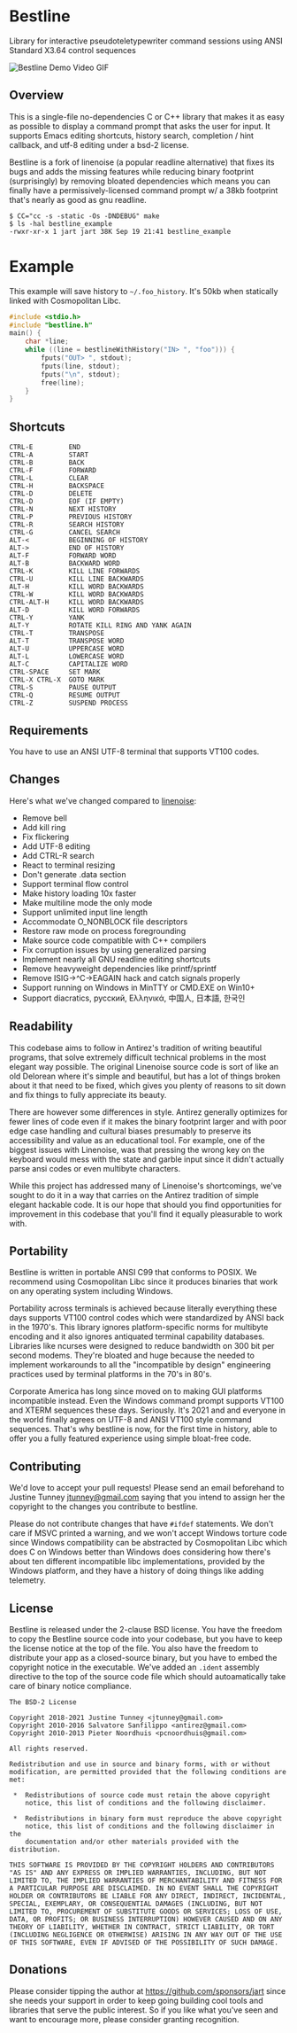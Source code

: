 # Bestline

Library for interactive pseudoteletypewriter command
sessions using ANSI Standard X3.64 control sequences

![Bestline Demo Video GIF](bestline.gif)

## Overview

This is a single-file no-dependencies C or C++ library that makes it as
easy as possible to display a command prompt that asks the user for
input. It supports Emacs editing shortcuts, history search, completion /
hint callback, and utf-8 editing under a bsd-2 license.

Bestline is a fork of linenoise (a popular readline alternative) that
fixes its bugs and adds the missing features while reducing binary
footprint (surprisingly) by removing bloated dependencies which means
you can finally have a permissively-licensed command prompt w/ a 38kb
footprint that's nearly as good as gnu readline.

```
$ CC="cc -s -static -Os -DNDEBUG" make
$ ls -hal bestline_example
-rwxr-xr-x 1 jart jart 38K Sep 19 21:41 bestline_example
```

# Example

This example will save history to `~/.foo_history`. It's 50kb when
statically linked with Cosmopolitan Libc.

```c
#include <stdio.h>
#include "bestline.h"
main() {
    char *line;
    while ((line = bestlineWithHistory("IN> ", "foo"))) {
        fputs("OUT> ", stdout);
        fputs(line, stdout);
        fputs("\n", stdout);
        free(line);
    }
}
```

## Shortcuts

```
CTRL-E         END
CTRL-A         START
CTRL-B         BACK
CTRL-F         FORWARD
CTRL-L         CLEAR
CTRL-H         BACKSPACE
CTRL-D         DELETE
CTRL-D         EOF (IF EMPTY)
CTRL-N         NEXT HISTORY
CTRL-P         PREVIOUS HISTORY
CTRL-R         SEARCH HISTORY
CTRL-G         CANCEL SEARCH
ALT-<          BEGINNING OF HISTORY
ALT->          END OF HISTORY
ALT-F          FORWARD WORD
ALT-B          BACKWARD WORD
CTRL-K         KILL LINE FORWARDS
CTRL-U         KILL LINE BACKWARDS
ALT-H          KILL WORD BACKWARDS
CTRL-W         KILL WORD BACKWARDS
CTRL-ALT-H     KILL WORD BACKWARDS
ALT-D          KILL WORD FORWARDS
CTRL-Y         YANK
ALT-Y          ROTATE KILL RING AND YANK AGAIN
CTRL-T         TRANSPOSE
ALT-T          TRANSPOSE WORD
ALT-U          UPPERCASE WORD
ALT-L          LOWERCASE WORD
ALT-C          CAPITALIZE WORD
CTRL-SPACE     SET MARK
CTRL-X CTRL-X  GOTO MARK
CTRL-S         PAUSE OUTPUT
CTRL-Q         RESUME OUTPUT
CTRL-Z         SUSPEND PROCESS
```

## Requirements

You have to use an ANSI UTF-8 terminal that supports VT100 codes.

## Changes

Here's what we've changed compared to
[linenoise](https://github.com/antirez/linenoise/):

- Remove bell
- Add kill ring
- Fix flickering
- Add UTF-8 editing
- Add CTRL-R search
- React to terminal resizing
- Don't generate .data section
- Support terminal flow control
- Make history loading 10x faster
- Make multiline mode the only mode
- Support unlimited input line length
- Accommodate O_NONBLOCK file descriptors
- Restore raw mode on process foregrounding
- Make source code compatible with C++ compilers
- Fix corruption issues by using generalized parsing
- Implement nearly all GNU readline editing shortcuts
- Remove heavyweight dependencies like printf/sprintf
- Remove ISIG→^C→EAGAIN hack and catch signals properly
- Support running on Windows in MinTTY or CMD.EXE on Win10+
- Support diacratics, русский, Ελληνικά, 中国人, 日本語, 한국인

## Readability

This codebase aims to follow in Antirez's tradition of writing beautiful
programs, that solve extremely difficult technical problems in the most
elegant way possible. The original Linenoise source code is sort of like
an old Delorean where it's simple and beautiful, but has a lot of things
broken about it that need to be fixed, which gives you plenty of reasons
to sit down and fix things to fully appreciate its beauty.

There are however some differences in style. Antirez generally optimizes
for fewer lines of code even if it makes the binary footprint larger and
with poor edge case handling and cultural biases presumably to preserve
its accessibility and value as an educational tool. For example, one of
the biggest issues with Linenoise, was that pressing the wrong key on
the keyboard would mess with the state and garble input since it didn't
actually parse ansi codes or even multibyte characters.

While this project has addressed many of Linenoise's shortcomings, we've
sought to do it in a way that carries on the Antirez tradition of simple
elegant hackable code. It is our hope that should you find opportunities
for improvement in this codebase that you'll find it equally pleasurable
to work with.

## Portability

Bestline is written in portable ANSI C99 that conforms to POSIX. We
recommend using Cosmopolitan Libc since it produces binaries that work
on any operating system including Windows.

Portability across terminals is achieved because literally everything
these days supports VT100 control codes which were standardized by ANSI
back in the 1970's. This library ignores platform-specific norms for
multibyte encoding and it also ignores antiquated terminal capability
databases. Libraries like ncurses were designed to reduce bandwidth on
300 bit per second modems. They're bloated and huge because the needed
to implement workarounds to all the "incompatible by design" engineering
practices used by terminal platforms in the 70's in 80's.

Corporate America has long since moved on to making GUI platforms
incompatible instead. Even the Windows command prompt supports VT100 and
XTERM sequences these days. Seriously. It's 2021 and and everyone in the
world finally agrees on UTF-8 and ANSI VT100 style command sequences.
That's why bestline is now, for the first time in history, able to offer
you a fully featured experience using simple bloat-free code.

## Contributing

We'd love to accept your pull requests! Please send an email beforehand
to Justine Tunney <jtunney@gmail.com> saying that you intend to assign
her the copyright to the changes you contribute to bestline.

Please do not contribute changes that have `#ifdef` statements. We don't
care if MSVC printed a warning, and we won't accept Windows torture code
since Windows compatibility can be abstracted by Cosmopolitan Libc which
does C on Windows better than Windows does considering how there's about
ten different incompatible libc implementations, provided by the Windows
platform, and they have a history of doing things like adding telemetry.

## License

Bestline is released under the 2-clause BSD license. You have the
freedom to copy the Bestline source code into your codebase, but you
have to keep the license notice at the top of the file. You also have
the freedom to distribute your app as a closed-source binary, but you
have to embed the copyright notice in the executable. We've added an
`.ident` assembly directive to the top of the source code file which
should autoamatically take care of binary notice compliance.

```
The BSD-2 License

Copyright 2018-2021 Justine Tunney <jtunney@gmail.com>
Copyright 2010-2016 Salvatore Sanfilippo <antirez@gmail.com>
Copyright 2010-2013 Pieter Noordhuis <pcnoordhuis@gmail.com>

All rights reserved.

Redistribution and use in source and binary forms, with or without
modification, are permitted provided that the following conditions are
met:

 *  Redistributions of source code must retain the above copyright
    notice, this list of conditions and the following disclaimer.

 *  Redistributions in binary form must reproduce the above copyright
    notice, this list of conditions and the following disclaimer in the
    documentation and/or other materials provided with the distribution.

THIS SOFTWARE IS PROVIDED BY THE COPYRIGHT HOLDERS AND CONTRIBUTORS
"AS IS" AND ANY EXPRESS OR IMPLIED WARRANTIES, INCLUDING, BUT NOT
LIMITED TO, THE IMPLIED WARRANTIES OF MERCHANTABILITY AND FITNESS FOR
A PARTICULAR PURPOSE ARE DISCLAIMED. IN NO EVENT SHALL THE COPYRIGHT
HOLDER OR CONTRIBUTORS BE LIABLE FOR ANY DIRECT, INDIRECT, INCIDENTAL,
SPECIAL, EXEMPLARY, OR CONSEQUENTIAL DAMAGES (INCLUDING, BUT NOT
LIMITED TO, PROCUREMENT OF SUBSTITUTE GOODS OR SERVICES; LOSS OF USE,
DATA, OR PROFITS; OR BUSINESS INTERRUPTION) HOWEVER CAUSED AND ON ANY
THEORY OF LIABILITY, WHETHER IN CONTRACT, STRICT LIABILITY, OR TORT
(INCLUDING NEGLIGENCE OR OTHERWISE) ARISING IN ANY WAY OUT OF THE USE
OF THIS SOFTWARE, EVEN IF ADVISED OF THE POSSIBILITY OF SUCH DAMAGE.
```

## Donations

Please consider tipping the author at <https://github.com/sponsors/jart>
since she needs your support in order to keep going building cool tools
and libraries that serve the public interest. So if you like what you've
seen and want to encourage more, please consider granting recognition.
